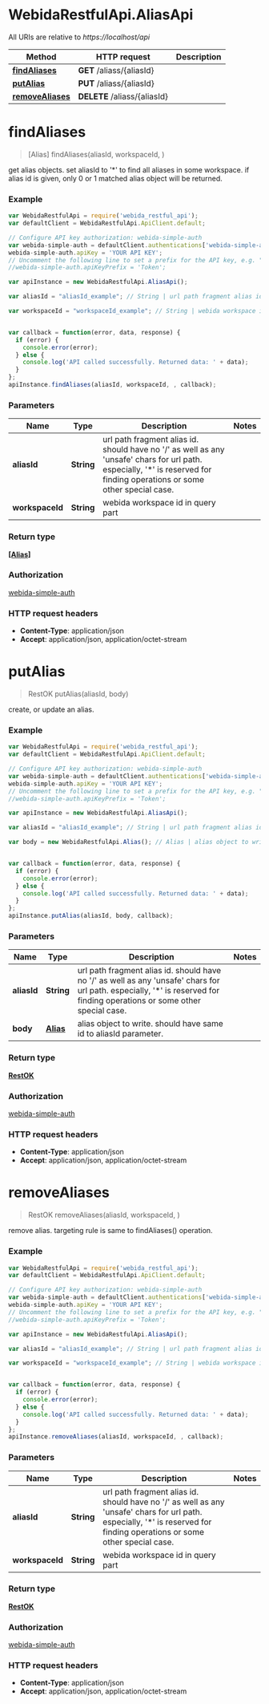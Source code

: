 # WebidaRestfulApi.AliasApi

All URIs are relative to *https://localhost/api*

Method | HTTP request | Description
------------- | ------------- | -------------
[**findAliases**](AliasApi.md#findAliases) | **GET** /aliass/{aliasId} | 
[**putAlias**](AliasApi.md#putAlias) | **PUT** /aliass/{aliasId} | 
[**removeAliases**](AliasApi.md#removeAliases) | **DELETE** /aliass/{aliasId} | 


<a name="findAliases"></a>
# **findAliases**
> [Alias] findAliases(aliasId, workspaceId, )



get alias objects. set aliasId to &#39;*&#39; to find all aliases in some workspace. if alias id is given, only 0 or 1 matched alias object will be returned.

### Example
```javascript
var WebidaRestfulApi = require('webida_restful_api');
var defaultClient = WebidaRestfulApi.ApiClient.default;

// Configure API key authorization: webida-simple-auth
var webida-simple-auth = defaultClient.authentications['webida-simple-auth'];
webida-simple-auth.apiKey = 'YOUR API KEY';
// Uncomment the following line to set a prefix for the API key, e.g. "Token" (defaults to null)
//webida-simple-auth.apiKeyPrefix = 'Token';

var apiInstance = new WebidaRestfulApi.AliasApi();

var aliasId = "aliasId_example"; // String | url path fragment alias id. should have no '/' as well as any 'unsafe' chars for url path.  especially, '*' is reserved for finding operations or some other special case.

var workspaceId = "workspaceId_example"; // String | webida workspace id in query part


var callback = function(error, data, response) {
  if (error) {
    console.error(error);
  } else {
    console.log('API called successfully. Returned data: ' + data);
  }
};
apiInstance.findAliases(aliasId, workspaceId, , callback);
```

### Parameters

Name | Type | Description  | Notes
------------- | ------------- | ------------- | -------------
 **aliasId** | **String**| url path fragment alias id. should have no &#39;/&#39; as well as any &#39;unsafe&#39; chars for url path.  especially, &#39;*&#39; is reserved for finding operations or some other special case. | 
 **workspaceId** | **String**| webida workspace id in query part | 

### Return type

[**[Alias]**](Alias.md)

### Authorization

[webida-simple-auth](../README.md#webida-simple-auth)

### HTTP request headers

 - **Content-Type**: application/json
 - **Accept**: application/json, application/octet-stream

<a name="putAlias"></a>
# **putAlias**
> RestOK putAlias(aliasId, body)



create, or update an alias.

### Example
```javascript
var WebidaRestfulApi = require('webida_restful_api');
var defaultClient = WebidaRestfulApi.ApiClient.default;

// Configure API key authorization: webida-simple-auth
var webida-simple-auth = defaultClient.authentications['webida-simple-auth'];
webida-simple-auth.apiKey = 'YOUR API KEY';
// Uncomment the following line to set a prefix for the API key, e.g. "Token" (defaults to null)
//webida-simple-auth.apiKeyPrefix = 'Token';

var apiInstance = new WebidaRestfulApi.AliasApi();

var aliasId = "aliasId_example"; // String | url path fragment alias id. should have no '/' as well as any 'unsafe' chars for url path.  especially, '*' is reserved for finding operations or some other special case.

var body = new WebidaRestfulApi.Alias(); // Alias | alias object to write. should have same id to aliasId parameter.


var callback = function(error, data, response) {
  if (error) {
    console.error(error);
  } else {
    console.log('API called successfully. Returned data: ' + data);
  }
};
apiInstance.putAlias(aliasId, body, callback);
```

### Parameters

Name | Type | Description  | Notes
------------- | ------------- | ------------- | -------------
 **aliasId** | **String**| url path fragment alias id. should have no &#39;/&#39; as well as any &#39;unsafe&#39; chars for url path.  especially, &#39;*&#39; is reserved for finding operations or some other special case. | 
 **body** | [**Alias**](Alias.md)| alias object to write. should have same id to aliasId parameter. | 

### Return type

[**RestOK**](RestOK.md)

### Authorization

[webida-simple-auth](../README.md#webida-simple-auth)

### HTTP request headers

 - **Content-Type**: application/json
 - **Accept**: application/json, application/octet-stream

<a name="removeAliases"></a>
# **removeAliases**
> RestOK removeAliases(aliasId, workspaceId, )



remove alias. targeting rule is same to findAliases() operation.

### Example
```javascript
var WebidaRestfulApi = require('webida_restful_api');
var defaultClient = WebidaRestfulApi.ApiClient.default;

// Configure API key authorization: webida-simple-auth
var webida-simple-auth = defaultClient.authentications['webida-simple-auth'];
webida-simple-auth.apiKey = 'YOUR API KEY';
// Uncomment the following line to set a prefix for the API key, e.g. "Token" (defaults to null)
//webida-simple-auth.apiKeyPrefix = 'Token';

var apiInstance = new WebidaRestfulApi.AliasApi();

var aliasId = "aliasId_example"; // String | url path fragment alias id. should have no '/' as well as any 'unsafe' chars for url path.  especially, '*' is reserved for finding operations or some other special case.

var workspaceId = "workspaceId_example"; // String | webida workspace id in query part


var callback = function(error, data, response) {
  if (error) {
    console.error(error);
  } else {
    console.log('API called successfully. Returned data: ' + data);
  }
};
apiInstance.removeAliases(aliasId, workspaceId, , callback);
```

### Parameters

Name | Type | Description  | Notes
------------- | ------------- | ------------- | -------------
 **aliasId** | **String**| url path fragment alias id. should have no &#39;/&#39; as well as any &#39;unsafe&#39; chars for url path.  especially, &#39;*&#39; is reserved for finding operations or some other special case. | 
 **workspaceId** | **String**| webida workspace id in query part | 

### Return type

[**RestOK**](RestOK.md)

### Authorization

[webida-simple-auth](../README.md#webida-simple-auth)

### HTTP request headers

 - **Content-Type**: application/json
 - **Accept**: application/json, application/octet-stream

